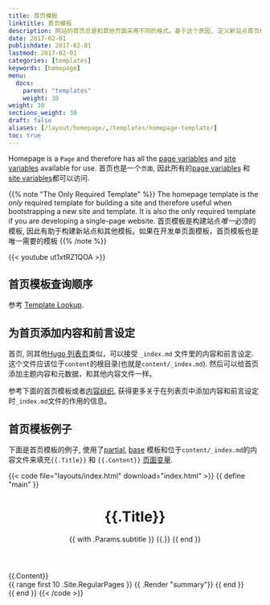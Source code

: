 ```yaml
---
title: 首页模板
linktitle: 首页模板
description: 网站的首页总是和其他页面采用不同的格式。基于这个原因, 定义新站点首页作为一个独特的模板，Hugo中很简单
date: 2017-02-01
publishdate: 2017-02-01
lastmod: 2017-02-01
categories: [templates]
keywords: [homepage]
menu:
  docs:
    parent: "templates"
    weight: 30
weight: 30
sections_weight: 30
draft: false
aliases: [/layout/homepage/,/templates/homepage-template/]
toc: true
---
```


Homepage is a `Page` and therefore has all the [page variables][pagevars] and [site variables][sitevars] available for use.
首页也是一个`页面`, 因此所有的[page variables][pagevars] 和 [site variables][sitevars]都可以访问.

{{% note "The Only Required Template" %}}
The homepage template is the *only* required template for building a site and therefore useful when bootstrapping a new site and template. It is also the only required template if you are developing a single-page website.
首页模板是构建站点*唯一*必须的模板, 因此有助于构建新站点和其他模板。如果在开发单页面模板，首页模板也是唯一需要的模板
{{% /note %}}

{{< youtube ut1xtRZ1QOA >}}

## 首页模板查询顺序

参考 [Template Lookup](/templates/lookup-order/).

## 为首页添加内容和前言设定

首页, 同其他[Hugo 列表页][lists]类似，可以接受 `_index.md` 文件里的内容和前言设定. 这个文件应该位于`content`的根目录(也就是`content/_index.md`).  然后可以给首页添加主题内容和元数据，和其他内容文件一样。

参考下面的首页模板或者[内容组织][contentorg], 获得更多关于在列表页中添加内容和前言设定时`_index.md`文件的作用的信息。

## 首页模板例子

下面是首页模板的例子, 使用了[partial][partials], [base][] 模板和位于`content/_index.md`的内容文件来填充`{{.Title}}` 和 `{{.Content}}` [页面变量][pagevars].

{{< code file="layouts/index.html" download="index.html" >}}
{{ define "main" }}
    <main aria-role="main">
      <header class="homepage-header">
        <h1>{{.Title}}</h1>
        {{ with .Params.subtitle }}
        <span class="subtitle">{{.}}</span>
        {{ end }}
      </header>
      <div class="homepage-content">
        <!-- Note that the content for index.html, as a sort of list page, will pull from content/_index.md -->
        {{.Content}}
      </div>
      <div>
        {{ range first 10 .Site.RegularPages }}
            {{ .Render "summary"}}
        {{ end }}
      </div>
    </main>
{{ end }}
{{< /code >}}

[base]: /templates/base/
[contentorg]: /content-management/organization/
[lists]: /templates/lists/
[lookup]: /templates/lookup-order/
[pagevars]: /variables/page/
[partials]: /templates/partials/
[sitevars]: /variables/site/
